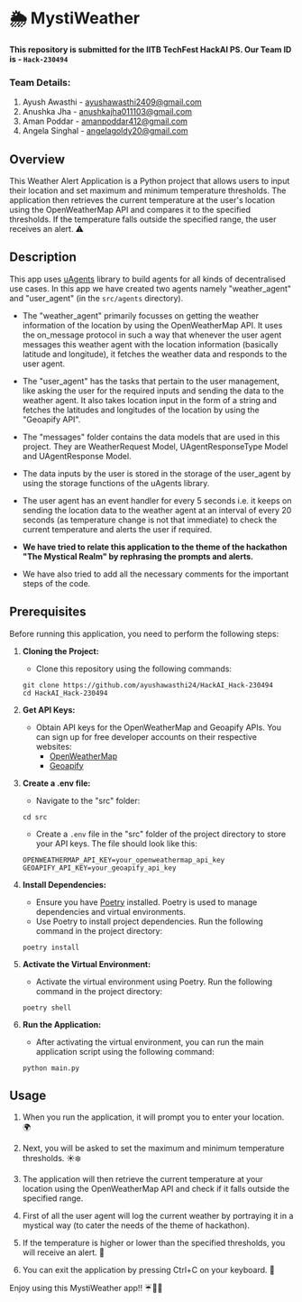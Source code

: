 # 🌦️ MystiWeather

**This repository is submitted for the IITB TechFest HackAI PS. Our Team ID is - `Hack-230494`**

### Team Details:

1. Ayush Awasthi - ayushawasthi2409@gmail.com
2. Anushka Jha - anushkajha011103@gmail.com
3. Aman Poddar - amanpoddar412@gmail.com
4. Angela Singhal - angelagoldy20@gmail.com

## Overview

This Weather Alert Application is a Python project that allows users to input their location and set maximum and minimum temperature thresholds. The application then retrieves the current temperature at the user's location using the OpenWeatherMap API and compares it to the specified thresholds. If the temperature falls outside the specified range, the user receives an alert. ⚠️

## Description

This app uses [uAgents](https://docs.fetch.ai/uAgents/) library to build agents for all kinds of decentralised use cases. In this app we have created two agents namely "weather_agent" and "user_agent" (in the `src/agents` directory).

- The "weather_agent" primarily focusses on getting the weather information of the location by using the OpenWeatherMap API. It uses the on_message protocol in such a way that whenever the user agent messages this weather agent with the location information (basically latitude and longitude), it fetches the weather data and responds to the user agent.

- The "user_agent" has the tasks that pertain to the user management, like asking the user for the required inputs and sending the data to the weather agent. It also takes location input in the form of a string and fetches the latitudes and longitudes of the location by using the "Geoapify API".

- The "messages" folder contains the data models that are used in this project. They are WeatherRequest Model, UAgentResponseType Model and UAgentResponse Model.

- The data inputs by the user is stored in the storage of the user_agent by using the storage functions of the uAgents library.

- The user agent has an event handler for every 5 seconds i.e. it keeps on sending the location data to the weather agent at an interval of every 20 seconds (as temperature change is not that immediate) to check the current temperature and alerts the user if required.

- **We have tried to relate this application to the theme of the hackathon "The Mystical Realm" by rephrasing the prompts and alerts.**

- We have also tried to add all the necessary comments for the important steps of the code.

## Prerequisites

Before running this application, you need to perform the following steps:

1. **Cloning the Project:**

   - Clone this repository using the following commands:

   ```
   git clone https://github.com/ayushawasthi24/HackAI_Hack-230494
   cd HackAI_Hack-230494
   ```

1. **Get API Keys:**

   - Obtain API keys for the OpenWeatherMap and Geoapify APIs. You can sign up for free developer accounts on their respective websites:
     - [OpenWeatherMap](https://openweathermap.org/api)
     - [Geoapify](https://www.geoapify.com/)

1. **Create a .env file:**

   - Navigate to the "src" folder:

   ```
   cd src
   ```

   - Create a `.env` file in the "src" folder of the project directory to store your API keys. The file should look like this:

   ```
   OPENWEATHERMAP_API_KEY=your_openweathermap_api_key
   GEOAPIFY_API_KEY=your_geoapify_api_key
   ```

1. **Install Dependencies:**

   - Ensure you have [Poetry](https://python-poetry.org/) installed. Poetry is used to manage dependencies and virtual environments.
   - Use Poetry to install project dependencies. Run the following command in the project directory:

   ```
   poetry install
   ```

1. **Activate the Virtual Environment:**

   - Activate the virtual environment using Poetry. Run the following command in the project directory:

   ```
   poetry shell
   ```

1. **Run the Application:**
   - After activating the virtual environment, you can run the main application script using the following command:
   ```
   python main.py
   ```

## Usage

1. When you run the application, it will prompt you to enter your location. 🌍

2. Next, you will be asked to set the maximum and minimum temperature thresholds. ☀️❄️

3. The application will then retrieve the current temperature at your location using the OpenWeatherMap API and check if it falls outside the specified range.

4. First of all the user agent will log the current weather by portraying it in a mystical way (to cater the needs of the theme of hackathon).

5. If the temperature is higher or lower than the specified thresholds, you will receive an alert. 🚨

6. You can exit the application by pressing Ctrl+C on your keyboard. 📴

Enjoy using this MystiWeather app!! ☔🌈🌞
